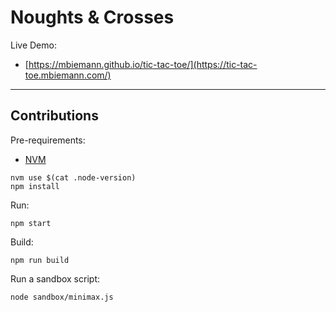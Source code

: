 # Noughts & Crosses

Live Demo:
* [https://mbiemann.github.io/tic-tac-toe/](https://tic-tac-toe.mbiemann.com/)

___

## Contributions

Pre-requirements:

* [NVM](https://github.com/nvm-sh/nvm)

```shell
nvm use $(cat .node-version)
npm install
```

Run:

```shell
npm start
```

Build:

```shell
npm run build
```

Run a sandbox script:

```shell
node sandbox/minimax.js
```
